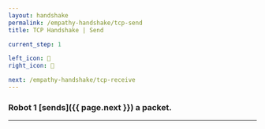 ```yaml
---
layout: handshake
permalink: /empathy-handshake/tcp-send
title: TCP Handshake | Send

current_step: 1

left_icon: 🤖
right_icon: 🤖

next: /empathy-handshake/tcp-receive
---
```



### Robot 1 [sends]({{ page.next }}) a packet.

---
